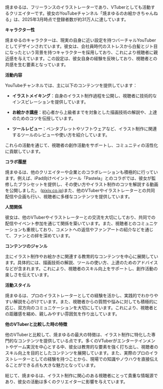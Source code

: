 焼まゆるは、フリーランスのイラストレーターであり、VTuberとしても活動するクリエイターです。彼女のYouTubeチャンネル「焼まゆるのお絵かきちゃんねる」は、2025年3月時点で登録者数が約31万人に達しています。

**キャラクター性**

焼まゆるのキャラクターは、現実の自身に近い設定を持つバーチャルYouTuberとしてデザインされています。彼女は、会社員時代のストレスから白髪とジト目になったという背景を持つキャラクターを採用しており、これにより視聴者に親近感を与えています。この設定は、彼女自身の経験を反映しており、視聴者との共感を生む要素となっています。

**活動内容**

YouTubeチャンネルでは、主に以下のコンテンツを提供しています：

- **イラストメイキング**：自身のイラスト制作過程を公開し、視聴者に技術的なインスピレーションを提供しています。

- **お絵かき講座**：初心者から上級者までを対象とした描画技術の解説や、上達のためのコツを伝授しています。

- **ツールレビュー**：ペンタブレットやソフトウェアなど、イラスト制作に関連するツールのレビューや使い方を紹介しています。

これらの活動を通じて、視聴者の創作活動をサポートし、コミュニティの活性化に貢献しています。

**コラボ履歴**

焼まゆるは、他のクリエイターや企業とのコラボレーションも積極的に行っています。例えば、iPad向けペイントツール「Pastela」とのコラボでは、彼女が監修したブラシセットを提供し、その使い方やイラスト制作のコツを解説する動画を公開しました。 ([pixiv.co.jp](https://www.pixiv.co.jp/2024/10/23/120000?utm_source=openai))また、他のVTuberやイラストレーターとの共同配信や企画も行い、視聴者に多様なコンテンツを提供しています。

**人間関係**

彼女は、他のVTuberやイラストレーターとの交流を大切にしており、共同での配信やイベント参加を通じて関係を築いています。また、視聴者とのコミュニケーションも重視しており、コメントへの返信やファンアートの紹介などを通じて、ファンとの絆を深めています。

**コンテンツのジャンル**

主にイラスト制作やお絵かきに関連する教育的なコンテンツを中心に展開しています。具体的には、描画技術の解説、ツールの使い方、上達のためのアドバイスなどが含まれます。これにより、視聴者のスキル向上をサポートし、創作活動の楽しさを伝えています。

**活動スタイル**

焼まゆるは、プロのイラストレーターとしての経験を活かし、実践的でわかりやすい解説を心がけています。また、視聴者からの質問や悩みに対しても積極的に応じ、双方向のコミュニケーションを大切にしています。これにより、視聴者との距離感を縮め、親しみやすい雰囲気を作り出しています。

**他のVTuberと比較した時の特徴**

他のVTuberと比較して、焼まゆるの最大の特徴は、イラスト制作に特化した専門的なコンテンツを提供している点です。多くのVTuberがエンターテインメントやゲーム実況を中心とする中、彼女は教育的な要素を強く打ち出し、視聴者のスキル向上を目的としたコンテンツを展開しています。また、実際のプロのイラストレーターとしての経験を持つことから、現場での知識やノウハウを直接伝えることができる点も大きな魅力となっています。

総じて、焼まゆるは、イラスト制作に関心のある視聴者にとって貴重な情報源であり、彼女の活動は多くのクリエイターに影響を与えています。 